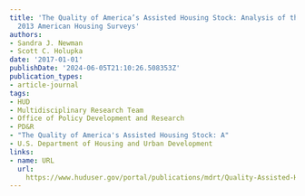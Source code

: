 ```yaml
---
title: 'The Quality of America’s Assisted Housing Stock: Analysis of the 2011 and
  2013 American Housing Surveys'
authors:
- Sandra J. Newman
- Scott C. Holupka
date: '2017-01-01'
publishDate: '2024-06-05T21:10:26.508353Z'
publication_types:
- article-journal
tags:
- HUD
- Multidisciplinary Research Team
- Office of Policy Development and Research
- PD&R
- "The Quality of America's Assisted Housing Stock: A"
- U.S. Department of Housing and Urban Development
links:
- name: URL
  url: 
    https://www.huduser.gov/portal/publications/mdrt/Quality-Assisted-Housing-Stock.html
---
```


